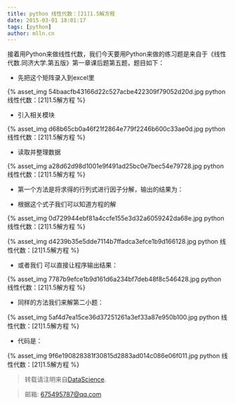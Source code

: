 ```yaml
---
title: python 线性代数：[21]1.5解方程
date: 2015-03-01 18:01:17
tags: [python]
author: mlln.cn
---
```

接着用Python来做线性代数，我们今天要用Python来做的练习题是来自于《线性代数.同济大学.第五版》第一章课后题第五题，题目如下：

- 先把这个矩阵录入到excel里

{% asset_img 54baacfb43166d22c527acbe422309f79052d20d.jpg python 线性代数：[21]1.5解方程 %}

- 引入相关模块

{% asset_img d68b65cb0a46f21f2864e779f2246b600c33ae0d.jpg python 线性代数：[21]1.5解方程 %}

- 读取并整理数据

{% asset_img a28d62d98d1001e9f491ad25bc0e7bec54e79728.jpg python 线性代数：[21]1.5解方程 %}

- 第一个方法是将求得的行列式进行因子分解，输出的结果为：

- 根据这个式子我们可以知道方程的解

{% asset_img 0d729944ebf81a4ccfe155e3d32a6059242da68e.jpg python 线性代数：[21]1.5解方程 %}

{% asset_img d4239b35e5dde7114b7ffadca3efce1b9d166128.jpg python 线性代数：[21]1.5解方程 %}

- 或者我们 可以直接让程序输出结果：

{% asset_img 7787b9efce1b9d161d6a234bf7deb48f8c546428.jpg python 线性代数：[21]1.5解方程 %}

- 同样的方法我们来解第二小题：

{% asset_img 5af4d7ea15ce36d37251261a3ef33a87e950b100.jpg python 线性代数：[21]1.5解方程 %}

- 代码是：

{% asset_img 9f6e190828381f30815d2883ad014c086e06f011.jpg python 线性代数：[21]1.5解方程 %}

> 转载请注明来自[DataScience](http://mlln.cn).

> 邮箱: 675495787@qq.com 
